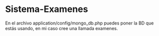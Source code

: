 # Sistema-Examenes
En el archivo application/config/mongo_db.php puedes poner la BD que estás usando, en mi caso cree una llamada examenes.
